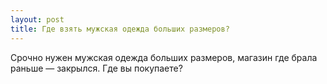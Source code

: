 ```yaml
---
layout: post 
title: Где взять мужская одежда больших размеров? 
--- 
```

Срочно нужен мужская одежда больших размеров, магазин где брала раньше — закрылся. Где вы покупаете?